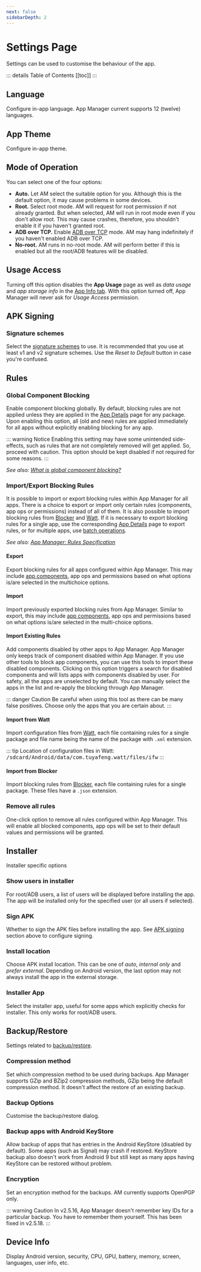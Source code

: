 ```yaml
---
next: false
sidebarDepth: 2
---
```

# Settings Page
Settings can be used to customise the behaviour of the app.

::: details Table of Contents
[[toc]]
:::

## Language
Configure in-app language. App Manager current supports 12 (twelve) languages.

## App Theme
Configure in-app theme.

## Mode of Operation
You can select one of the four options:
- **Auto.** Let AM select the suitable option for you. Although this is the default option, it may cause problems in some devices.
- **Root.** Select root mode. AM will request for root permission if not already granted. But when selected, AM will run in root mode even if you don't allow root. This may cause crashes, therefore, you shouldn't enable it if you haven't granted root.
- **ADB over TCP.** Enable [ADB over TCP][1] mode. AM may hang indefinitely if you haven't enabled ADB over TCP.
- **No-root.** AM runs in no-root mode. AM will perform better if this is enabled but all the root/ADB features will be disabled.

## Usage Access
Turning off this option disables the **App Usage** page as well as _data usage_ and _app storage info_ in the [App Info tab][3]. With this option turned off, App Manager will never ask for _Usage Access_ permission.

## APK Signing
### Signature schemes
Select the [signature schemes](https://source.android.com/security/apksigning) to use. It is recommended that you use at least v1 and v2 signature schemes. Use the _Reset to Default_ button in case you're confused.

## Rules

### Global Component Blocking
Enable component blocking globally. By default, blocking rules are not applied unless they are applied in the [App Details][2] page for any package. Upon enabling this option, all (old and new) rules are applied immediately for all apps without explicitly enabling blocking for any app.

::: warning Notice
Enabling this setting may have some unintended side-effects, such as rules that are not completely removed will get applied. So, proceed with caution. This option should be kept disabled if not required for some reasons.
:::

_See also: [What is global component blocking?][7]_

### Import/Export Blocking Rules
It is possible to import or export blocking rules within App Manager for all apps. There is a choice to export or import only certain rules (components, app ops or permissions) instead of all of them. It is also possible to import blocking rules from [Blocker][4] and [Watt][5]. If it is necessary to export blocking rules for a single app, use the corresponding [App Details][2] page to export rules, or for multiple apps, use [batch operations][6].

_See also: [App Manager: Rules Specification][rules_spec]_

#### Export
Export blocking rules for all apps configured within App Manager. This may include [app components][what_are_components], app ops and permissions based on what options is/are selected in the multichoice options.

#### Import
Import previously exported blocking rules from App Manager. Similar to export, this may include [app components][what_are_components], app ops and permissions based on what options is/are selected in the multi-choice options.

#### Import Existing Rules
Add components disabled by other apps to App Manager. App Manager only keeps track of component disabled within App Manager. If you use other tools to block app components, you can use this tools to import these disabled components. Clicking on this option triggers a search for disabled components and will lists apps with components disabled by user. For safety, all the apps are unselected by default. You can manually select the apps in the list and re-apply the blocking through App Manager.

::: danger Caution
Be careful when using this tool as there can be many false positives. Choose only the apps that you are certain about.
:::

#### Import from Watt
Import configuration files from [Watt][5], each file containing rules for a single package and file name being the name of the package with `.xml` extension.

::: tip
Location of configuration files in Watt: <tt>/sdcard/Android/data/com.tuyafeng.watt/files/ifw</tt>
:::

#### Import from Blocker
Import blocking rules from [Blocker][4], each file containing rules for a single package. These files have a `.json` extension.

### Remove all rules
One-click option to remove all rules configured within App Manager. This will enable all blocked components, app ops will be set to their default values and permissions will be granted.

## Installer
Installer specific options

### Show users in installer
For root/ADB users, a list of users will be displayed before installing the app. The app will be installed only for the specified user (or all users if selected).

### Sign APK
Whether to sign the APK files before installing the app. See [APK signing](#apk-signing) section above to configure signing.

### Install location
Choose APK install location. This can be one of _auto_, _internal only_ and _prefer external_. Depending on Android version, the last option may not always install the app in the external storage.

### Installer App
Select the installer app, useful for some apps which explicitly checks for installer. This only works for root/ADB users.

## Backup/Restore
Settings related to [backup/restore][backup_restore].

### Compression method
Set which compression method to be used during backups. App Manager supports GZip and BZip2 compression methods, GZip being the default compression method. It doesn't affect the restore of an existing backup.

### Backup Options
Customise the backup/restore dialog.

### Backup apps with Android KeyStore
Allow backup of apps that has entries in the Android KeyStore (disabled by default). Some apps (such as Signal) may crash if restored. KeyStore backup also doesn't work from Android 9 but still kept as many apps having KeyStore can be restored without problem.

### Encryption
Set an encryption method for the backups. AM currently supports OpenPGP only.

::: warning Caution
In v2.5.16, App Manager doesn't remember key IDs for a particular backup. You have to remember them yourself. This has been fixed in v2.5.18.
:::

## Device Info
Display Android version, security, CPU, GPU, battery, memory, screen, languages, user info, etc. 

[1]: ./adb-over-tcp.md
[2]: ./app-details-page.md
[3]: ./app-details-page.md#app-info-tab
[4]: https://github.com/lihenggui/blocker
[5]: https://github.com/tuyafeng/Watt
[6]: ./main-page.md#batch-operations
[7]: ../faq/app-components.md#what-is-global-component-blocking
[what_are_components]: ../faq/app-components.md#what-are-the-app-components
[rules_spec]: ../tech/rules-specification.md
[backup_restore]: ./backup-restore.md
